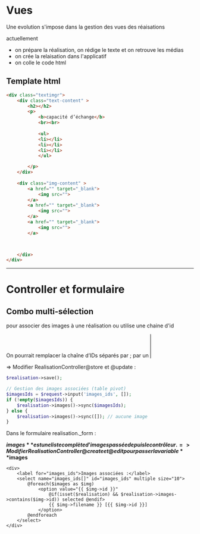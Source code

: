 # Vues
Une evolution s'impose dans la gestion des vues des réaisations

actuellement 
- on prépare la réalisation, on rédige le texte et on retrouve les médias
- on crée la relaisation dans l'applicatif
- on colle le code html

## Template html
```html
<div class="textimgr">
	<div class="text-content" >
		<h2></h2>
		<p>
			<b>capacité d’échange</b>
			<br><br>
			
			<ul>
			<li></li>
			<li></li>
			<li></li>
			</ul>

		</p>
	</div>
	
	<div class="img-content" >
		<a href="" target="_blank">
			<img src="">
		</a>
		<a href="" target="_blank">
			<img src="">
		</a>
		<a href="" target="_blank">
			<img src="">
		</a>


		
	</div>
</div>
```
----
# Controller et formulaire

## Combo multi-sélection
pour associer des images à une réalisation ou utilise une chaine d'id

On pourrait remplacer la chaîne d’IDs séparés par ; par un <select multiple> qui renvoie un tableau d’IDs.
Plus simple à gérer et plus propre en Laravel. 

=> Modifier RealisationController@store et  @update :
```php
$realisation->save();

// Gestion des images associées (table pivot)
$imagesIds = $request->input('images_ids', []);
if (!empty($imagesIds)) {
    $realisation->images()->sync($imagesIds);
} else {
    $realisation->images()->sync([]); // aucune image
}
```

Dans le formulaire realisation._form :

**$images** est une liste complète d’images passée depuis le contrôleur.
=> Modifier RealisationController@create et @edit pour passer la variable **$images**
```blade
<div>
    <label for="images_ids">Images associées :</label>
    <select name="images_ids[]" id="images_ids" multiple size="10">
        @foreach($images as $img)
            <option value="{{ $img->id }}" 
                @if(isset($realisation) && $realisation->images->contains($img->id)) selected @endif>
                {{ $img->filename }} [{{ $img->id }}]
            </option>
        @endforeach
    </select>
</div>
```




